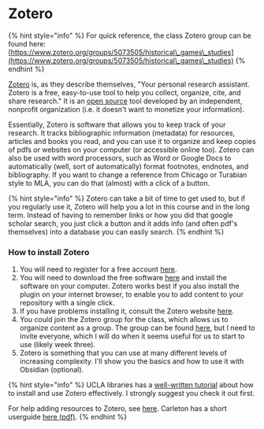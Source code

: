 # Zotero

{% hint style="info" %}
For quick reference, the class Zotero group can be found here: [https://www.zotero.org/groups/5073505/historical\_games\_studies](https://www.zotero.org/groups/5073505/historical\_games\_studies)
{% endhint %}

[Zotero](https://www.zotero.org) is, as they describe themselves, "Your personal research assistant. Zotero is a free, easy-to-use tool to help you collect, organize, cite, and share research." It is an [open source](https://github.com/zotero) tool developed by an independent, nonprofit organization (i.e. it doesn't want to monetize your information).&#x20;

Essentially, Zotero is software that allows you to keep track of your research. It tracks bibliographic information (metadata) for resources, articles and books you read, and you can use it to organize and keep copies of pdfs or websites on your computer (or accessible online too). Zotero can also be used with word processors, such as Word or Google Docs to automatically (well, sort of automatically) format footnotes, endnotes, and bibliography. If you want to change a reference from Chicago or Turabian style to MLA, you can do that (almost) with a click of a button.&#x20;

{% hint style="info" %}
Zotero can take a bit of time to get used to, but if you regularly use it, Zotero will help you a lot in this course and in the long term. Instead of having to remember links or how you did that google scholar search, you just click a button and it adds info (and often pdf's themselves) into a database you can easily search.&#x20;
{% endhint %}

### How to install Zotero

1. You will need to register for a free account [here](https://www.zotero.org/user/register).
2. You will need to download the free software [here](https://www.zotero.org/download/) and install the software on your computer. Zotero works best if you also install the plugin on your internet browser, to enable you to add content to your repository with a single click.
3. If you have problems installing it, consult the Zotero website [here](https://www.zotero.org/support/installation).&#x20;
4. You could join the Zotero group for the class, which allows us to organize content as a group. The group can be found [here](https://www.zotero.org/groups/5073505/historical\_games\_studies), but I need to invite everyone, which I will do when it seems useful for us to start to use (likely week three).
5. Zotero is something that you can use at many different levels of increasing complexity. I'll show  you the basics and how to use it with Obsidian (optional).

{% hint style="info" %}
UCLA libraries has a [well-written tutorial](https://uclalibrary.github.io/slides/tutorial-zotero-intro.html#/) about how to install and use Zotero effectively. I strongly suggest you check it out first.&#x20;

For help adding resources to Zotero, see [here](https://www.zotero.org/support/getting\_stuff\_into\_your\_library). Carleton has a short userguide [here (pdf)](https://library.carleton.ca/sites/default/files/help/zotero%20guide.pdf).
{% endhint %}

